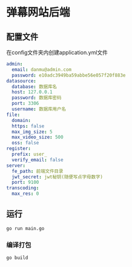 # 弹幕网站后端

## 配置文件
在config文件夹内创建application.yml文件
```yml
admin:
  email: danmu@admin.com
  password: e10adc3949ba59abbe56e057f20f883e
datasource:
  database: 数据库名
  host: 127.0.0.1
  password: 数据库密码
  port: 3306
  username: 数据库用户名
file:
  domain: 
  https: false
  max_img_size: 5
  max_video_size: 500
  oss: false
register:
  prefix: user_
  verify_email: false
server:
  fe_path: 前端文件目录
  jwt_secret: jwt秘钥(随便写点字母数字)
  port: 9100
transcoding:
  max_res: 0

```

## 运行
```
go run main.go
```
### 编译打包
```
go build
```

